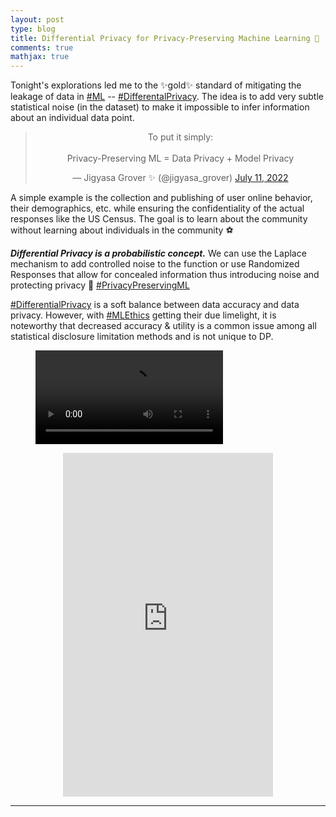 ```yaml
---
layout: post
type: blog
title: Differential Privacy for Privacy-Preserving Machine Learning 🔐
comments: true
mathjax: true
---
```


<p>Tonight's explorations led me to the ✨gold✨ standard of mitigating the leakage of data in <a href="https://twitter.com/hashtag/ML">#ML</a> -- <a href="https://twitter.com/hashtag/DifferentalPrivacy">#DifferentalPrivacy</a>. The idea is to add very subtle statistical noise (in the dataset) to make it impossible to infer information about an individual data point.</p>

<center>
<blockquote class="twitter-tweet"><p lang="en" dir="ltr">To put it simply:<br><br>Privacy-Preserving ML = Data Privacy + Model Privacy</p>&mdash; Jigyasa Grover ✨ (@jigyasa_grover) <a href="https://twitter.com/jigyasa_grover/status/1546358987016155136?ref_src=twsrc%5Etfw">July 11, 2022</a></blockquote> <script async src="https://platform.twitter.com/widgets.js" charset="utf-8"></script>
</center>

<p>A simple example is the collection and publishing of user online behavior, their demographics, etc. while ensuring the confidentiality of the actual responses like the US Census. The goal is to learn about the community without learning about individuals in the community ⚽️</p>

<p><strong><em>Differential Privacy is a probabilistic concept.</em></strong> We can use the Laplace mechanism to add controlled noise to the function or use Randomized Responses that allow for concealed information thus introducing noise and protecting privacy 🔐 <a href="https://twitter.com/hashtag/PrivacyPreservingML">#PrivacyPreservingML</a></p>

<p><a href="https://twitter.com/hashtag/DifferentialPrivacy">#DifferentialPrivacy</a> is a soft balance between data accuracy and data privacy. However, with <a href="https://twitter.com/hashtag/MLEthics">#MLEthics</a> getting their due limelight, it is noteworthy that decreased accuracy &amp; utility is a common issue among all statistical disclosure limitation methods and is not unique to DP.</p>

<figure class="wp-block-video"><video controls src="https://video.twimg.com/tweet_video/FYutO6rVsAAFQIM.mp4"></video></figure>

<center>
  <iframe type="text/html" width="336" height="550" frameborder="0" allowfullscreen style="max-width:100%" src="https://read.amazon.com/kp/card?asin=B08RN47C5T&preview=inline&linkCode=kpe&ref_=cm_sw_r_kb_dp_SM5Z75YRJTFFDKF860QN&tag=mobile0a1329f-20" ></iframe>
 </center>
 
<hr>
